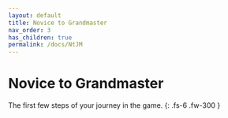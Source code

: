 ```yaml
---
layout: default
title: Novice to Grandmaster
nav_order: 3
has_children: true
permalink: /docs/NtJM
---
```


# Novice to Grandmaster

The first few steps of your journey in the game.
{: .fs-6 .fw-300 }
